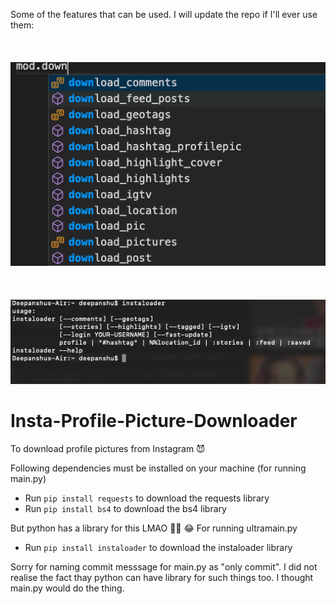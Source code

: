 Some of the features that can be used. I will update the repo if I'll ever use them:
</br> </br> </br> </br>
![](features.png)
</br> </br> </br> </br>
![](instaloaderOutput.png)



# Insta-Profile-Picture-Downloader
To download profile pictures from Instagram 😈

Following dependencies must be installed on your machine (for running main.py)
- Run `pip install requests` to download the requests library
- Run `pip install bs4` to download the bs4 library


But python has a library for this LMAO 🤦‍♂️   😂
For running ultramain.py
- Run `pip install instaloader` to download the instaloader library 

Sorry for naming commit messsage for main.py as "only commit". I did not realise the fact thay python can have library for such things too. I thought main.py would do the thing.

